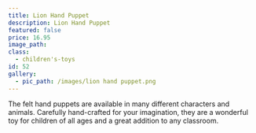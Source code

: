 ```yaml
---
title: Lion Hand Puppet
description: Lion Hand Puppet
featured: false
price: 16.95
image_path:
class:
  - children's-toys
id: 52
gallery:
  - pic_path: /images/lion hand puppet.png
---
```



The felt hand puppets are available in many different characters and animals. Carefully hand-crafted for your imagination, they are a wonderful toy for children of all ages and a great addition to any classroom.
